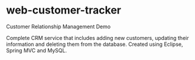 # web-customer-tracker
Customer Relationship Management Demo

Complete CRM service that includes adding new customers, updating their information and deleting them from the database.
Created using Eclipse, Spring MVC and MySQL.